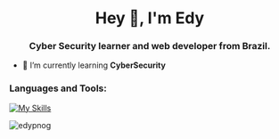 <h1 align="center">Hey 👋, I'm Edy</h1>
<h3 align="center">Cyber Security learner and web developer from Brazil.</h3>

- 🌱 I’m currently learning **CyberSecurity**

<p align="left">
</p>

<h3 align="left">Languages and Tools:</h3>
<p align="left"> 

[![My Skills](https://skillicons.dev/icons?i=linux,react,py,django,flask,fastapi,ts,vue&perline=6)](https://skillicons.dev)

</p>

<p><img align="center" src="https://github-readme-stats.vercel.app/api/top-langs?username=edypnog&show_icons=true&locale=en&layout=compact" alt="edypnog" /></p>
